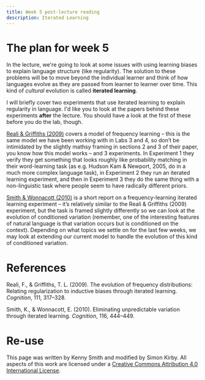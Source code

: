 ```yaml
---
title: Week 5 post-lecture reading
description: Iterated Learning
---
```



# The plan for week 5

In the lecture, we're going to look at some issues with using learning biases to explain language structure (like regularity). The solution to these problems will be to move beyond the individual learner and think of how languages evolve as they are passed from learner to learner over time. This kind of *cultural* evolution is called **iterated learning**.

I will briefly cover two experiments that use iterated learning to explain regularity in language. I'd like you to look at the papers behind these experiments **after** the lecture. You should have a look at the first of these before you do the lab, though.

[Reali & Griffiths (2009)](http://cocosci.princeton.edu/tom/papers/regularization.pdf) covers a model of frequency learning – this is the same model we have been working with in Labs 3 and 4, so don’t be intimidated by the slightly mathsy framing in sections 2 and 3 of their paper, you know how this model works – and 3 experiments. In Experiment 1 they verify they get something that looks roughly like probability matching in their word-learning task (as e.g. Hudson Kam & Newport, 2005, do in a much more complex language task), in Experiment 2 they run an iterated learning experiment, and then in Experiment 3 they do the same thing with a non-linguistic task where people seem to have radically different priors.

[Smith & Wonnacott (2010)](http://www.lel.ed.ac.uk/~kenny/publications/smith_10_eliminating.pdf) is a short report on a frequency-learning iterated learning experiment – it’s relatively similar to the Reali & Griffiths (2009) experiment, but the task is framed slightly differently so we can look at the evolution of conditioned variation (remember, one of the interesting features of natural language is that variation occurs but is conditioned on the context). Depending on what topics we settle on for the last few weeks, we may look at extending our current model to handle the evolution of this kind of conditioned variation.

# References

Reali, F., & Griffiths, T. L. (2009). The evolution of frequency distributions: Relating regularization to inductive biases through iterated learning. *Cognition*, 111, 317–328.

Smith, K., & Wonnacott, E. (2010). Eliminating unpredictable variation through iterated learning. *Cognition*, 116, 444–449.


# Re-use

This page was written by Kenny Smith and modified by Simon Kirby. All aspects of this work are licensed under a [Creative Commons Attribution 4.0 International License](http://creativecommons.org/licenses/by/4.0/).
